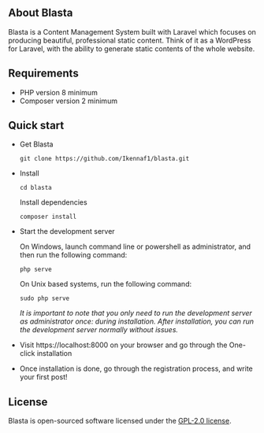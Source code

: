 ## About Blasta

Blasta is a Content Management System built with Laravel which focuses on producing beautiful, professional static content. Think of it as a WordPress for Laravel, with the ability to generate static contents of the whole website.

<!-- Blasta is accessible, powerful, and provides tools required for robust static content management. -->

## Requirements
- PHP version 8 minimum
- Composer version 2 minimum

## Quick start
- Get Blasta
    ```
    git clone https://github.com/Ikennaf1/blasta.git
    ```

- Install
    ```
    cd blasta
    ```
    
    Install dependencies
    ```
    composer install
    ```

- Start the development server
    
    On Windows, launch command line or powershell as administrator, and then run the following command:
    ```
    php serve
    ```

    On Unix based systems, run the following command:
    ```
    sudo php serve
    ```

    *It is important to note that you only need to run the development server as administrator once: during installation. After installation, you can run the development server normally without issues.*

- Visit https://localhost:8000 on your browser and go through the One-click installation

- Once installation is done, go through the registration process, and write your first post!

## License

Blasta is open-sourced software licensed under the [GPL-2.0 license](https://www.gnu.org/licenses/old-licenses/gpl-2.0.en.html).
